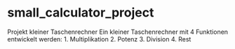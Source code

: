 # small_calculator_project
Projekt kleiner Taschenrechner Ein kleiner Taschenrechner mit 4 Funktionen entwickelt werden:  1. Multiplikation 2. Potenz 3. Division 4. Rest

